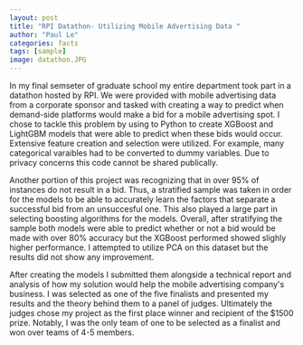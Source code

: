 ```yaml
---
layout: post
title: "RPI Datathon- Utilizing Mobile Advertising Data "
author: "Paul Le"
categories: facts
tags: [sample]
image: datathon.JPG
---
```


In my final semseter of graduate school my entire department took part in a datathon hosted by RPI. We were provided with mobile advertising data from a corporate sponsor and tasked with creating a way to predict when demand-side platforms would make a bid for a mobile advertising spot. I chose to tackle this problem by using to Python to create XGBoost and LightGBM models that were able to predict when these bids would occur. Extensive feature creation and selection were utilized. For example, many categorical varaibles had to be converted to dummy variables. Due to privacy concerns this code cannot be shared publically. 

Another portion of this project was recognizing that in over 95% of instances do not result in a bid. Thus, a stratified sample was taken in order for the models to be able to accurately learn the factors that separate a successful bid from an unsuccesful one. This also played a large part in selecting boosting algorithms for the models. Overall, after stratifying the sample both models were able to predict whether or not a bid would be made with over 80% accuracy but the XGBoost performed showed slighly higher performance. I attempted to utilize PCA on this dataset but the results did not show any improvement. 

After creating the models I submitted them alongside a technical report and analysis of how my solution would help the mobile advertising company's business. I was selected as one of the five finalists and presented my results and the theory behind them to a panel of judges. Ultimately the judges chose my project as the first place winner and recipient of the $1500 prize. Notably, I was the only team of one to be selected as a finalist and won over teams of 4-5 members. 
